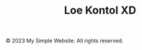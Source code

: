 <body>
    <header>
        <h1>Loe Kontol XD</h1>
    </header>
    <footer>
        <p>&copy; 2023 My Simple Website. All rights reserved.</p>
    </footer>
</body>
